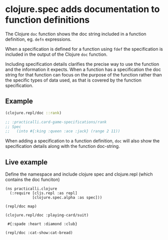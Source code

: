 # clojure.spec adds documentation to function definitions
The Clojure `doc` function shows the doc string included in a function definition, eg. `defn` expressions.

When a specification is defined for a function using `fdef` the specification is included in the output of the Clojure `doc` function.

Including specification details clarifies the precise way to use the function and the information it expects.  When a function has a specification the doc string for that function can focus on the purpose of the function rather than the specific types of data used, as that is covered by the function specification.

## Example

```clojure
(clojure.repl/doc ::rank)

;; :practicalli.card-game-specifications/rank
;; Spec
;;   (into #{:king :queen :ace :jack} (range 2 11))
```
When adding a specification to a function definition, `doc` will also show the specification details along with the function doc-string.

## Live example
Define the namespace and include clojure spec and clojure.repl (which contains the doc funciton)
```eval-clojure
(ns practicalli.clojure
  (:require [cljs.repl :as repl]
            [clojure.spec.alpha :as spec]))
```

```eval-clojure
(repl/doc map)
```

```eval-clojure
(clojure.repl/doc :playing-card/suit)
```

```eval-clojure
 #{:spade :heart :diamond :club}

```


```eval-clojure
(repl/doc :cat-show:cat-bread)

```
